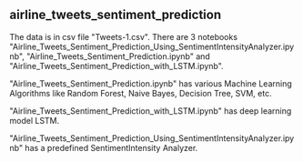 ## airline_tweets_sentiment_prediction

The data is in csv file "Tweets-1.csv".
There are 3 notebooks "Airline_Tweets_Sentiment_Prediction_Using_SentimentIntensityAnalyzer.ipynb", "Airline_Tweets_Sentiment_Prediction.ipynb" and "Airline_Tweets_Sentiment_Prediction_with_LSTM.ipynb".

"Airline_Tweets_Sentiment_Prediction.ipynb" has various Machine Learning Algorithms like Random Forest, Naive Bayes, Decision Tree, SVM, etc.

"Airline_Tweets_Sentiment_Prediction_with_LSTM.ipynb" has deep learning model LSTM. 

"Airline_Tweets_Sentiment_Prediction_Using_SentimentIntensityAnalyzer.ipynb" has a predefined SentimentIntensity Analyzer.
